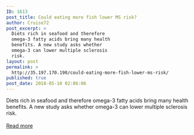 ```yaml
---
ID: 1613
post_title: Could eating more fish lower MS risk?
author: Cruise72
post_excerpt: >
  Diets rich in seafood and therefore
  omega-3 fatty acids bring many health
  benefits. A new study asks whether
  omega-3 can lower multiple sclerosis
  risk.
layout: post
permalink: >
  http://35.197.170.190/could-eating-more-fish-lower-ms-risk/
published: true
post_date: 2018-05-10 02:06:06
---
```

Diets rich in seafood and therefore omega-3 fatty acids bring many health benefits. A new study asks whether omega-3 can lower multiple sclerosis risk.<br/><br/><a style="white-space: nowrap" href="https://www.medicalnewstoday.com/articles/321075.php" class="button purchase" rel="nofollow noopener" target="_blank">Read more</a>